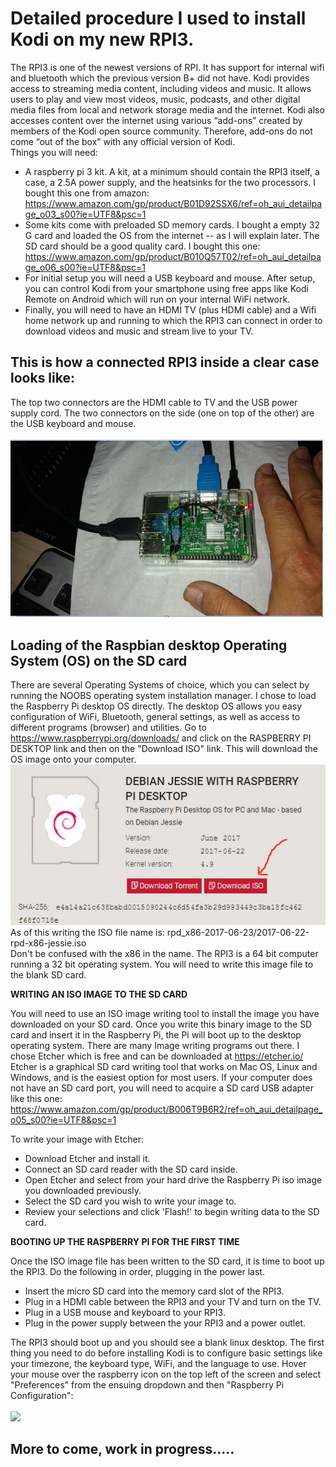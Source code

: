 # Detailed procedure I used to install Kodi on my new RPI3. 
The RPI3 is one of the newest versions of RPI. It has support for internal wifi and bluetooth which the previous version B+ did not have.
Kodi provides access to streaming media content, including videos and music. It allows users to play and view most videos, music, podcasts, and other digital media files from local and network storage media and the internet. Kodi also accesses content over the internet using various “add-ons” created by members of the Kodi open source community. Therefore, add-ons do not come “out of the box” with any official version of Kodi.<br>
Things you will need:
* A raspberry pi 3 kit. A kit, at a minimum should contain the RPI3 itself, a case, a 2.5A power supply, and the heatsinks for the two processors.
I bought this one from amazon: https://www.amazon.com/gp/product/B01D92SSX6/ref=oh_aui_detailpage_o03_s00?ie=UTF8&psc=1
* Some kits come with preloaded SD memory cards. I bought a empty 32 G card and loaded the OS from the internet -- as I will explain later. The SD card should be a good quality card. I bought this one: https://www.amazon.com/gp/product/B010Q57T02/ref=oh_aui_detailpage_o06_s00?ie=UTF8&psc=1
* For initial setup you will need a USB keyboard and mouse. After setup, you can control Kodi from your smartphone using free apps like Kodi Remote on Android which will run on your internal WiFi network.
* Finally, you will need to have an HDMI TV (plus HDMI cable) and a Wifi home network up and running to which the RPI3 can connect in order to download videos and music and stream live to your TV.
## This is how a connected RPI3 inside a clear case looks like:
The top two connectors are the HDMI cable to TV and the USB power supply cord. The two connectors on the side (one on top of the other) are the USB keyboard and mouse. 
<br><br>
<img src="https://github.com/nerillosa/Installing-Kodi-on-a-Raspberry-Pi-3/blob/master/images/raspberrypi_connected.jpg" width="500">
## Loading of the Raspbian desktop Operating System (OS) on the SD card
There are several Operating Systems of choice, which you can select by running the NOOBS operating system installation manager. I chose to load the Raspberry Pi desktop OS directly. The desktop OS allows you easy configuration of WiFi, Bluetooth, general settings, as well as access to different programs (browser) and utilities. Go to https://www.raspberrypi.org/downloads/ and click on the RASPBERRY PI DESKTOP link and then on the "Download ISO" link. This will download the OS image onto your computer. <br>
![ISO download link](images/iso_download.JPG?raw=true "ISO download") <br>
As of this writing the ISO file name is: rpd_x86-2017-06-23/2017-06-22-rpd-x86-jessie.iso<br>
Don't be confused with the x86 in the name. The RPI3 is a 64 bit computer running a 32 bit operating system.
You will need to write this image file to the blank SD card.

__WRITING AN ISO IMAGE TO THE SD CARD__ <br>

You will need to use an ISO image writing tool to install the image you have downloaded on your SD card. Once you write this binary image to the SD card and insert it in the Raspberry Pi, the Pi will boot up to the desktop operating system.
There are many Image writing programs out there. I chose Etcher which is free and can be downloaded at https://etcher.io/ <br>
Etcher is a graphical SD card writing tool that works on Mac OS, Linux and Windows, and is the easiest option for most users. If your computer does not have an SD card port, you will need to acquire a SD card USB adapter like this one: https://www.amazon.com/gp/product/B006T9B6R2/ref=oh_aui_detailpage_o05_s00?ie=UTF8&psc=1 <br>

To write your image with Etcher:
* Download Etcher and install it.
* Connect an SD card reader with the SD card inside.
* Open Etcher and select from your hard drive the Raspberry Pi iso image you downloaded previously.
* Select the SD card you wish to write your image to.
* Review your selections and click 'Flash!' to begin writing data to the SD card.

__BOOTING UP THE RASPBERRY PI FOR THE FIRST TIME__ <br>

Once the ISO image file has been written to the SD card, it is time to boot up the RPI3. 
Do the following in order, plugging in the power last. 
* Insert the micro SD card into the memory card slot of the RPI3.
* Plug in a HDMI cable between the RPI3 and your TV and turn on the TV.
* Plug in a USB mouse and keyboard to your RPI3.
* Plug in the power supply between the your RPI3 and a power outlet.

The RPI3 should boot up and you should see a blank linux desktop. The first thing you need to do before installing Kodi is to configure basic settings like your timezone, the keyboard type, WiFi, and the language to use. Hover your mouse over the raspberry icon on the top left of the screen and select "Preferences" from the ensuing dropdown and then "Raspberry Pi Configuration":
<br><br>
<img src="https://github.com/nerillosa/Installing-Kodi-on-a-Raspberry-Pi-3/blob/master/images/linux_desktop.jpg" width="750">












## More to come, work in progress.....
